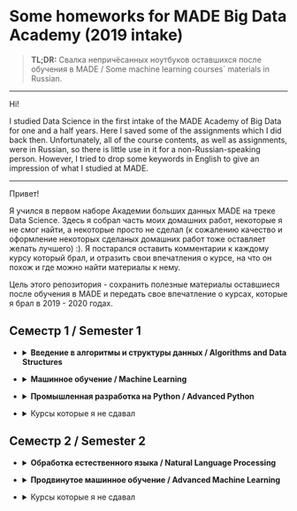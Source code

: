 # Some homeworks for MADE Big Data Academy (2019 intake)

> **TL;DR:** Свалка непричёсанных ноутбуков оставшихся после обучения в MADE / Some machine learning courses` materials in Russian.

-------

Hi! 

I studied Data Science in the first intake of the MADE Academy of Big Data for one and a half years. Here I saved some of the assignments which I did back then. Unfortunately, all of the course contents, as well as assignments, were in Russian, so there is little use in it for a non-Russian-speaking person. However, I tried to drop some keywords in English to give an impression of what I studied at MADE.

 -------
Привет! 

Я учился в первом наборе Академии больших данных MADE на треке Data Science. Здесь я собрал часть моих домашних работ, некоторые я не смог найти, а некоторые просто не сделал (к сожалению качество и оформление некоторых сделаных домашних работ тоже оставляет желать лучшего) :). Я постарался оставить комментарии к каждому курсу который брал, и отразить свои впечатления о курсе, на что он похож и где можно найти материалы к нему.
 
Цель этого репозитория - сохранить полезные материалы оставшиеся после обучения в MADE и передать свое впечатление о курсах, которые я брал в 2019 - 2020 годах.

## Семестр 1  / Semester 1
- <details><summary> <b>Введение в алгоритмы и структуры данных / Algorithms and Data Structures</b></summary>

   Ссылки нет.
  
</details>

- <details><summary> <b>Mашинное обучение  / Machine Learning</b></summary>
  <q> Ссылки нет.</q>
</details>

- <details><summary> <b> Промышленная разработка на Python / Advanced Python</b></summary>
  <q> Ссылки нет.</q>
</details>
 
- <details><summary> Курсы которые я не сдавал</summary>

  - Advanced C++
  - Advanced Java
  - Статистический анализ данных / Python
  
</details>

## Семестр 2  / Semester 2
- <details><summary> <b>Обработка естественного языка / Natural Language Processing</b></summary>

   Ссылки нет.
  
</details>

- <details><summary> <b> Продвинутое машинное обучение  / Advanced Machine Learning</b></summary>
  <q> Ссылки нет.</q>
</details>
 
- <details><summary> Курсы которые я не сдавал</summary>

  - Компьютерное зрение
  - Методы оптимизации в машинном обучении
  - Дизайн и планирование экспериментов
  - Алгоритмы и структуры данных Advanced
  - Практический курс Big Data
</details>
